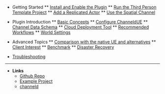 * Getting Started
** [Install and Enable the Plugin](installation.md)
** [Run the Third Person Template Project](third-person-template.md)
** [Add a Replicated Actor](add-replication.md)
** [Use the Spatial Channel](use-spatial-channel.md)

* Plugin Introduction
** [Basic Concepts](basic-concepts.md)
** [Configure ChanneldUE](settings.md)
** [Channel Data Schema](channel-data-schema.md)
** [Cloud Deployment Tool](cloud-deployment-tool.md)
** [Recommended Workflows](recommended-workflow.md)
** [World Settings](world-settings.md)

* Advanced Topics
** [Comparison with the native UE and alternatives](native-ue-comparison.md)
** [Client Interest](client-interest.md)
** [Benchmark](benchmark.md)
** [Disaster Recovery](disaster-recovery.md)

* [Troubleshooting](troubleshooting.md)

-----
- **Links**
  - [Github Repo](https://github.com/metaworking/channeld-ue-plugin)
  - [Example Project](https://github.com/metaworking/channeld-ue-demos)
  - [channeld](https://github.com/metaworking/channeld)
